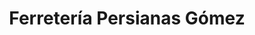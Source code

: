 ---
title: "Ferretería Persianas Gómez"
url: /alcala-de-henares/ferreteria-persianas-gomez/
shop: Jalousien
---